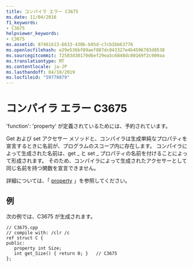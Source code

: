 ```yaml
---
title: コンパイラ エラー C3675
ms.date: 11/04/2016
f1_keywords:
- C3675
helpviewer_keywords:
- C3675
ms.assetid: 87461613-6633-430b-b95d-c7cb1bb63776
ms.openlocfilehash: e29e536bf89aef887dc043327e4b4596703d0538
ms.sourcegitcommit: 72583d30170d6ef29ea5c6848dc00169f2c909aa
ms.translationtype: MT
ms.contentlocale: ja-JP
ms.lasthandoff: 04/18/2019
ms.locfileid: "59778879"
---
```

# <a name="compiler-error-c3675"></a>コンパイラ エラー C3675

'function': 'property' が定義されているためには、予約されています。

Get および set アクセサー メソッドと、コンパイラは生成単純なプロパティを宣言するときに名前が、プログラムのスコープ内に存在します。  コンパイラによって生成された名前は、get _ と set _ プロパティの名前を付けることによって形成されます。  そのため、コンパイラによって生成されたアクセサーとして同じ名前を持つ関数を宣言できません。

詳細については、「 [property](../../extensions/property-cpp-component-extensions.md) 」を参照してください。

## <a name="example"></a>例

次の例では、C3675 が生成されます。

```
// C3675.cpp
// compile with: /clr /c
ref struct C {
public:
   property int Size;
   int get_Size() { return 0; }   // C3675
};
```